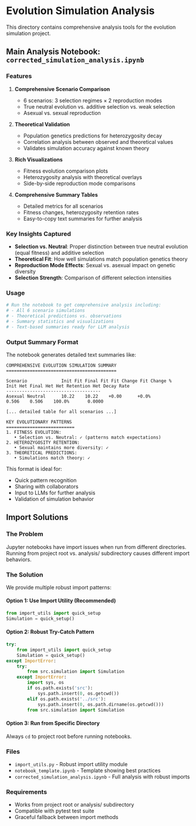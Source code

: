 # Evolution Simulation Analysis

This directory contains comprehensive analysis tools for the evolution simulation project.

## Main Analysis Notebook: `corrected_simulation_analysis.ipynb`

### Features

1. **Comprehensive Scenario Comparison**
   - 6 scenarios: 3 selection regimes × 2 reproduction modes
   - True neutral evolution vs. additive selection vs. weak selection
   - Asexual vs. sexual reproduction

2. **Theoretical Validation**
   - Population genetics predictions for heterozygosity decay
   - Correlation analysis between observed and theoretical values
   - Validates simulation accuracy against known theory

3. **Rich Visualizations**
   - Fitness evolution comparison plots
   - Heterozygosity analysis with theoretical overlays
   - Side-by-side reproduction mode comparisons

4. **Comprehensive Summary Tables**
   - Detailed metrics for all scenarios
   - Fitness changes, heterozygosity retention rates
   - Easy-to-copy text summaries for further analysis

### Key Insights Captured

- **Selection vs. Neutral**: Proper distinction between true neutral evolution (equal fitness) and additive selection
- **Theoretical Fit**: How well simulations match population genetics theory
- **Reproduction Mode Effects**: Sexual vs. asexual impact on genetic diversity
- **Selection Strength**: Comparison of different selection intensities

### Usage

```python
# Run the notebook to get comprehensive analysis including:
# - All 6 scenario simulations
# - Theoretical predictions vs. observations
# - Summary statistics and visualizations
# - Text-based summaries ready for LLM analysis
```

### Output Summary Format

The notebook generates detailed text summaries like:

```
COMPREHENSIVE EVOLUTION SIMULATION SUMMARY
==========================================

Scenario             Init Fit Final Fit Fit Change Fit Change %
Init Het Final Het Het Retention Het Decay Rate
------------------------------------
Asexual Neutral      10.22    10.22    +0.00      +0.0%
0.506    0.506    100.0%       0.0000

[... detailed table for all scenarios ...]

KEY EVOLUTIONARY PATTERNS
==========================
1. FITNESS EVOLUTION:
   • Selection vs. Neutral: ✓ (patterns match expectations)
2. HETEROZYGOSITY RETENTION:
   • Sexual maintains more diversity: ✓
3. THEORETICAL PREDICTIONS:
   • Simulations match theory: ✓
```

This format is ideal for:
- Quick pattern recognition
- Sharing with collaborators
- Input to LLMs for further analysis
- Validation of simulation behavior

## Import Solutions

### The Problem
Jupyter notebooks have import issues when run from different directories. Running from project root vs. analysis/ subdirectory causes different import behaviors.

### The Solution
We provide multiple robust import patterns:

#### Option 1: Use Import Utility (Recommended)
```python
from import_utils import quick_setup
Simulation = quick_setup()
```

#### Option 2: Robust Try-Catch Pattern
```python
try:
    from import_utils import quick_setup
    Simulation = quick_setup()
except ImportError:
    try:
        from src.simulation import Simulation
    except ImportError:
        import sys, os
        if os.path.exists('src'):
            sys.path.insert(0, os.getcwd())
        elif os.path.exists('../src'):
            sys.path.insert(0, os.path.dirname(os.getcwd()))
        from src.simulation import Simulation
```

#### Option 3: Run from Specific Directory
Always `cd` to project root before running notebooks.

### Files
- `import_utils.py` - Robust import utility module
- `notebook_template.ipynb` - Template showing best practices
- `corrected_simulation_analysis.ipynb` - Full analysis with robust imports

### Requirements

- Works from project root or analysis/ subdirectory
- Compatible with pytest test suite
- Graceful fallback between import methods 